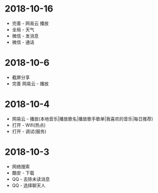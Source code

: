 
# 2018-10-16

- 完善 - 网易云 播放
- 全局 - 天气
- 微信 - 发消息
- 微信 - 通话

# 2018-10-6

- 截屏分享
- 完善 网易云 - 播放


# 2018-10-4

- 网易云 - 播放(本地音乐|播放歌名|播放歌手歌单|我喜欢的音乐|每日推荐)
- 打开 - Wifi(热点)
- 打开 - 调试(服务)

# 2018-10-3

- 网络搜索
- 酷安 - 下载
- QQ - 去除未读消息
- QQ - 选择聊天人
